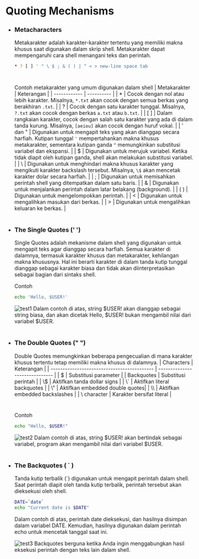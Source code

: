 # Quoting Mechanisms
- ### Metacharacters
    Metakarakter adalah karakter-karakter tertentu yang memiliki makna khusus saat digunakan dalam skrip shell. Metakarakter dapat mempengaruhi cara shell menangani teks dan perintah.
    ```sh
    * ? [ ] ' " \ $ ; & ( ) | ^ < > new-line space tab
    ```
    #
    Contoh metakarakter yang umum digunakan dalam shell 
    | Metakarakter | Keterangan |
    | ------------ | ---------- |
    | *            | Cocok dengan nol atau lebih karakter. Misalnya, `*.txt` akan cocok dengan semua berkas yang berakhiran `.txt`. |
    | ?            | Cocok dengan satu karakter tunggal. Misalnya, `?.txt` akan cocok dengan berkas `a.txt` atau `b.txt`. |
    | [ ]          | Dalam rangkaian karakter, cocok dengan salah satu karakter yang ada di dalam tanda kurung. Misalnya, `[aeiou]` akan cocok dengan huruf vokal. |
    | ' dan "      | Digunakan untuk mengapit teks yang akan dianggap secara harfiah. Kutipan tunggal `'` mempertahankan makna khusus metakarakter, sementara kutipan ganda `"` memungkinkan substitusi variabel dan ekspansi. |
    | $            | Digunakan untuk merujuk variabel. Ketika tidak diapit oleh kutipan ganda, shell akan melakukan substitusi variabel. |
    | \            | Digunakan untuk menghindari makna khusus karakter yang mengikuti karakter backslash tersebut. Misalnya, `\$` akan mencetak karakter dolar secara harfiah. |
    | ;            | Digunakan untuk memisahkan perintah shell yang ditempatkan dalam satu baris. |
    | &            | Digunakan untuk menjalankan perintah dalam latar belakang (background). |
    | ( )          | Digunakan untuk mengelompokkan perintah. |
    | <            | Digunakan untuk mengalihkan masukan dari berkas. |
    | >            | Digunakan untuk mengalihkan keluaran ke berkas. |
#

- ### The Single Quotes (' ')
    Single Quotes adalah mekanisme dalam shell yang digunakan untuk mengapit teks agar dianggap secara harfiah. Semua karakter di dalamnya, termasuk karakter khusus dan metakarakter, kehilangan makna khususnya. Hal ini berarti karakter di dalam tanda kutip tunggal dianggap sebagai karakter biasa dan tidak akan diinterpretasikan sebagai bagian dari sintaks shell.

    Contoh
    ```sh
    echo 'Hello, $USER!'
    ```
    ![test1](https://iili.io/Hy3nbWP.png)
    Dalam contoh di atas, string $USER! akan dianggap sebagai string biasa, dan akan dicetak Hello, $USER! bukan mengambil nilai dari variabel $USER.
    
#
- ### The Double Quotes (" ")
    Double Quotes memungkinkan beberapa pengecualian di mana karakter khusus tertentu tetap memiliki makna khusus di dalamnya. 
    | Characters    | Keterangan          |
    | ------------------------------------------- | ------------------------------ |
    | $                                          | Substitusi parameter           |
    | Backquotes                                | Substitusi perintah            |
    | \\$                                         | Aktifkan tanda dollar signs   |
    | \\`                                         | Aktifkan literal backquotes |
    | \\"                                         | Aktifkan embedded double quotes|
    | \\\                                         | Aktifkan embedded backslashes |
    | \\ character                  | Karakter bersifat literal      |

    #
    Contoh
    ```sh
    echo "Hello, $USER!"
    ```
    ![test2](https://iili.io/Hy3nms1.png)
    Dalam contoh di atas, string $USER! akan bertindak sebagai variabel, program akan mengambil nilai dari variabel $USER.
    
#
- ### The Backquotes ( ` )
    Tanda kutip terbalik (`) digunakan untuk mengapit perintah dalam shell. Saat perintah diapit oleh tanda kutip terbalik, perintah tersebut akan dieksekusi oleh shell.
    ```sh
    DATE=`date`
    echo "Current date is $DATE"
    ```
    Dalam contoh di atas, perintah date dieksekusi, dan hasilnya disimpan dalam variabel DATE. Kemudian, hasilnya digunakan dalam perintah echo untuk mencetak tanggal saat ini. 

    ![test3](https://iili.io/Hy3o8YJ.png)
    Backquotes berguna ketika Anda ingin menggabungkan hasil eksekusi perintah dengan teks lain dalam shell.